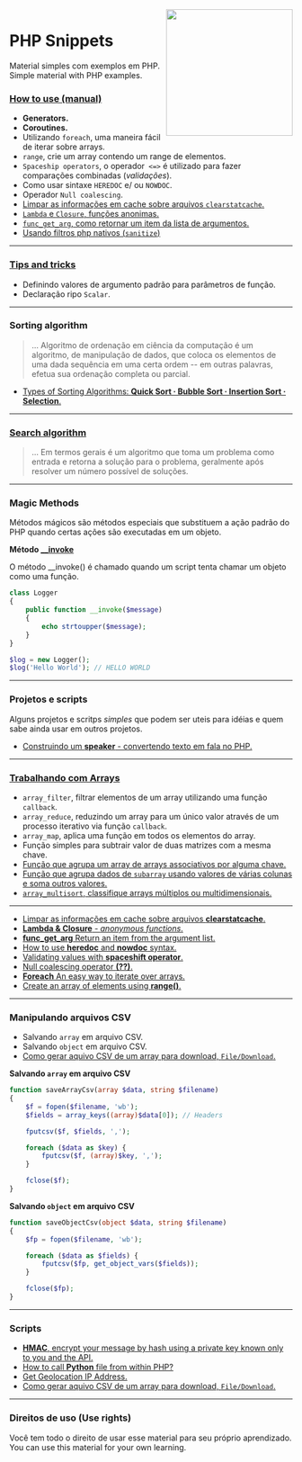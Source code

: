<img src="https://i.ibb.co/M6nBBb0/mascote.png" align="right" width="225">

# PHP Snippets 

<p>
  Material simples com exemplos em PHP.<br/>
  Simple material with PHP examples.
</p>

### [How to use (manual)](https://github.com/JoseMateusCamargo/php/blob/main/how-to-use/HTU.md)

- **Generators.**
- **Coroutines.**
- Utilizando `foreach`, uma maneira fácil de iterar sobre arrays.
- `range`, crie um array contendo um range de elementos.
- `Spaceship operators`, o operador` <=>` é utilizado para fazer comparações combinadas (_validações_).
- Como usar sintaxe `HEREDOC` e/ ou `NOWDOC`.
- Operador `Null coalescing`.
- [Limpar as informações em cache sobre arquivos `clearstatcache`.](https://github.com/JoseMateusCamargo/php/blob/main/how-to-use/clearstatcache.php)
- [`Lambda` e `Closure`, funções anonimas.](https://github.com/JoseMateusCamargo/php/blob/main/how-to-use/lambda_closure.php)
- [`func_get_arg`, como retornar um item da lista de argumentos.](https://github.com/JoseMateusCamargo/php/blob/main/how-to-use/func_get_arg.php)
- [Usando filtros php nativos (`sanitize`)](https://github.com/JoseMateusCamargo/php/blob/main/how-to-use/sanitize.php)

---

### [Tips and tricks](https://github.com/JoseMateusCamargo/php/blob/main/tips-and-tricks/TIPS.md)

- Definindo valores de argumento padrão para parâmetros de função.
- Declaração ripo `Scalar`.

---

### Sorting algorithm

> ... Algoritmo de ordenação em ciência da computação é um algoritmo, de manipulação de dados, que coloca os elementos
> de uma dada sequência em uma certa ordem -- em outras palavras, efetua sua ordenação completa ou parcial.

* [Types of Sorting Algorithms: <b>Quick Sort · Bubble Sort · Insertion Sort · Selection</b>.](https://github.com/JoseMateusCamargo/php/tree/main/sorting-algorithm#readme)

----

### [Search algorithm](https://github.com/JoseMateusCamargo/php/blob/main/search-algorithm/README.md)

> ... Em termos gerais é um algoritmo que toma um problema como entrada e retorna a solução para o problema,
> geralmente após resolver um número possível de soluções.

----

### Magic Methods

Métodos mágicos são métodos especiais que substituem a ação padrão do PHP quando certas ações são executadas
em um objeto.

**Método [__invoke](https://www.php.net/manual/pt_BR/language.oop5.magic.php#object.invoke)**

O método __invoke() é chamado quando um script tenta chamar um objeto como uma função.

```PHP
class Logger
{
    public function __invoke($message)
    {
        echo strtoupper($message);
    }
}

$log = new Logger();
$log('Hello World'); // HELLO WORLD
```

---

### Projetos e scripts

Alguns projetos e scritps _simples_ que podem ser uteis para idéias e quem sabe ainda usar em outros projetos.

* [Construindo um <b>speaker</b> - convertendo texto em fala no PHP.](https://github.com/JoseMateusCamargo/php/blob/main/projects/speaker/speaker.php)

---

### [Trabalhando com Arrays ]()

- `array_filter`, filtrar elementos de um array utilizando uma função `callback`.
- `array_reduce`, reduzindo um array para um único valor através de um processo iterativo via função `callback`.
- `array_map`, aplica uma função em todos os elementos do array.
- Função simples para subtrair valor de duas matrizes com a mesma chave.
- [Função que agrupa um array de arrays associativos por alguma chave.](https://github.com/JoseMateusCamargo/php/blob/main/arrays-manipulating/group_array_associative_by_key.php)
- [Função que agrupa dados de `subarray` usando valores de várias colunas e soma outros valores.](https://github.com/JoseMateusCamargo/php/blob/main/arrays-manipulating/group_array_multiple_column.php)
- [`array_multisort`, classifique arrays múltiplos ou multidimensionais.](https://github.com/JoseMateusCamargo/php/blob/main/array-manipulating/array_multisort.php)

---

* [Limpar as informações em cache sobre arquivos <b>clearstatcache</b>.](https://github.com/JoseMateusCamargo/php/blob/main/how-to-use/clearstatcache.php)
* [<b>Lambda & Closure</b> - <i>anonymous functions</i>.](https://github.com/JoseMateusCamargo/php/blob/main/how-to-use/lambda_closure.php)
* [<b>func_get_arg</b> Return an item from the argument list.](https://github.com/JoseMateusCamargo/php/blob/main/how-to-use/func_get_arg.php)
* [How to use <b>heredoc</b> and <b>nowdoc</b> syntax.](https://github.com/JoseMateusCamargo/php/blob/main/how-to-use/heredoc_nowdoc_syntax.php)
* [Validating values with <b>spaceshift operator</b>.](https://github.com/JoseMateusCamargo/php/blob/main/how-to-use/spaceshift_operator.php)
* [Null coalescing operator <b>(??)</b>.](https://github.com/JoseMateusCamargo/php/blob/main/how-to-use/null_coalescing_operator.php)
* [<b>Foreach</b> An easy way to iterate over arrays.](https://github.com/JoseMateusCamargo/php/blob/main/how-to-use/foreach.php)
* [Create an array of elements using <b>range()</b>.](https://github.com/JoseMateusCamargo/php/blob/main/how-to-use/range.php)

---

### Manipulando arquivos CSV

- Salvando `array` em arquivo CSV.
- Salvando `object` em arquivo CSV.
- [Como gerar aquivo CSV de um array para download, `File/Download`.](https://github.com/JoseMateusCamargo/php/blob/main/scripts/csv_array.php)

**Salvando `array` em arquivo CSV**

```PHP
function saveArrayCsv(array $data, string $filename)
{
    $f = fopen($filename, 'wb');
    $fields = array_keys((array)$data[0]); // Headers

    fputcsv($f, $fields, ',');

    foreach ($data as $key) {
        fputcsv($f, (array)$key, ',');
    }

    fclose($f);
}
```

**Salvando `object` em arquivo CSV**

```PHP
function saveObjectCsv(object $data, string $filename)
{
    $fp = fopen($filename, 'wb');

    foreach ($data as $fields) {
        fputcsv($fp, get_object_vars($fields));
    }

    fclose($fp);
}
```

---

### Scripts

* [<b>HMAC</b>, encrypt your message by hash using a private key known only to you and the API.](https://github.com/JoseMateusCamargo/php/blob/main/scripts/hmac-verification.php)
* [How to call <b>Python</b> file from within PHP?](https://github.com/JoseMateusCamargo/php/tree/main/scripts/run_python)
* [Get Geolocation IP Address.](https://github.com/JoseMateusCamargo/php/blob/main/scripts/get_geolocation.php)
* [Como gerar aquivo CSV de um array para download, `File/Download`.](https://github.com/JoseMateusCamargo/php/blob/main/scripts/csv_array.php)

---

### Direitos de uso (Use rights)

<p>
  Você tem todo o direito de usar esse material para seu próprio aprendizado.<br/>
  You can use this material for your own learning.
</p>